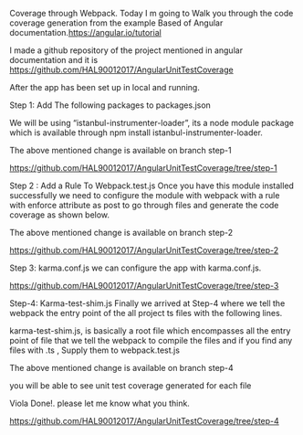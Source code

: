 Coverage through Webpack.
Today I m going to Walk you through the code coverage generation from the example Based of Angular documentation.https://angular.io/tutorial

I made a github repository of the project mentioned in angular documentation and it is https://github.com/HAL90012017/AngularUnitTestCoverage

After the app has been set up in local and running.

Step 1: Add The following packages to packages.json

We will be using “istanbul-instrumenter-loader”, its a node module package which is available through npm install istanbul-instrumenter-loader.


The above mentioned change is available on branch step-1

https://github.com/HAL90012017/AngularUnitTestCoverage/tree/step-1

Step 2 : Add a Rule To Webpack.test.js
Once you have this module installed successfully we need to configure the module with webpack with a rule with enforce attribute as post to go through files and generate the code coverage as shown below.

The above mentioned change is available on branch step-2

https://github.com/HAL90012017/AngularUnitTestCoverage/tree/step-2

Step 3: karma.conf.js
we can configure the app with karma.conf.js.

https://github.com/HAL90012017/AngularUnitTestCoverage/tree/step-3

Step-4: Karma-test-shim.js
Finally we arrived at Step-4 where we tell the webpack the entry point of the all project ts files with the following lines.

karma-test-shim.js, is basically a root file which encompasses all the entry point of file that we tell the webpack to compile the files and if you find any files with .ts , Supply them to webpack.test.js

The above mentioned change is available on branch step-4

you will be able to see unit test coverage generated for each file


Viola Done!. please let me know what you think.

https://github.com/HAL90012017/AngularUnitTestCoverage/tree/step-4
